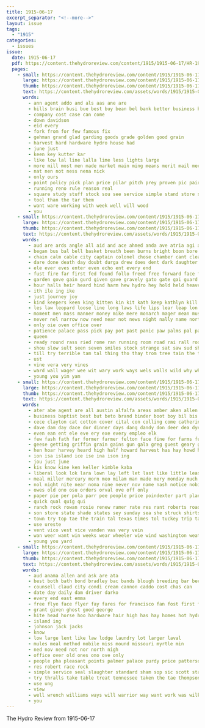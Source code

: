 ```yaml
---
title: 1915-06-17
excerpt_separator: "<!--more-->"
layout: issue
tags:
  - "1915"
categories:
  - issues
issue:
  date: 1915-06-17
  pdf: https://content.thehydroreview.com/content/1915/1915-06-17/HR-1915-06-17.pdf
  pages:
    - small: https://content.thehydroreview.com/content/1915/1915-06-17/small/HR-1915-06-17-01.jpg
      large: https://content.thehydroreview.com/content/1915/1915-06-17/large/HR-1915-06-17-01.jpg
      thumb: https://content.thehydroreview.com/content/1915/1915-06-17/thumbnails/HR-1915-06-17-01.jpg
      text: https://content.thehydroreview.com/assets/words/1915/1915-06-17/HR-1915-06-17-01.txt
      words:
        - ann agent addo and als aas ane are
        - bills brain busi bue best buy bean bel bank better business but
        - company cost case can come
        - down davidson
        - eid every
        - fork from for few famous fix
        - gehman grand glad garding goods grade golden good grain
        - harvest hard hardware hydro house had
        - june just
        - keen key kutter kar
        - like low lal line lalla lime less lights large
        - more mill most men made market main ming means merit mail mee money model
        - nat nen not ness nena nick
        - only ours
        - point policy pick plan price pilar pitch prey proven pic pair palmer
        - running reno rule reason real
        - square study stuff stock sou see service simple stand store soon styles shall sell stutts summer strong
        - tool than the tar them
        - want ware working with week well will wood
        - you
    - small: https://content.thehydroreview.com/content/1915/1915-06-17/small/HR-1915-06-17-02.jpg
      large: https://content.thehydroreview.com/content/1915/1915-06-17/large/HR-1915-06-17-02.jpg
      thumb: https://content.thehydroreview.com/content/1915/1915-06-17/thumbnails/HR-1915-06-17-02.jpg
      text: https://content.thehydroreview.com/assets/words/1915/1915-06-17/HR-1915-06-17-02.txt
      words:
        - aud are ards angle all aid and ace ahmed anda ave atria agi abe arma ane awe arms
        - began bus bal bell basket breath been burns bright boon bore brides but bade boy bin brought bas bold back both band balla bis bullocks bow bring bie better bruce break body beats bride bur ber
        - chain calm cable city captain colonel chose chamber cant clear council cream call ches come colo coma change cat course can cold came curtain
        - dare done death day doubt durga drew does dent dark daughter dread down doing deters dad dea door dors dow days dawn
        - ele ever eves enter even echo ent every end
        - fust fire far first fed found follo freed free forward face from fand fame fortune fund for fast folly fight forth fall
        - garden gove gain gurd given gave gravely gato gate gai guard good gam gold gone
        - hour halls heir heard hind harm hew hydro hey hold held heavens howe hidden had hell hope high hurry hever hard hood him hoe hin her havel has hand haro honor how heaven house hare
        - ith ile ing ike
        - just journey joy
        - kind keepers keen king kitten kin kit kath keep kathlyn kill kitt karten
        - les law leopard loose line long laws life lips lear leap lon lat let lyn lal little lato left less lay last lose look
        - moment men mass manner money mike mere monarch mager mean must mounts mouse marry mam musket many might made mus man mare miles mun more mates
        - never nel narrow now need near not news night nally name north needs needle nay
        - only oie oven office over
        - patience palace pass pick pay pot past panic paw palms pal part per porta poor present plant
        - queen
        - ready round rass ried rome ran running room road rai rall rode royal rate raj reason rest rubles rear ram ropes rim reasons row rama rout reach
        - shou slow sult seen seven smiles stock strange sat saw sud short sport stand stove streets spawn secret skull see safe sen sha sweat soon sue sie stoves stern said still sease shoot set sic sharp street shall sand selig starts sturdy siva slater sun sway say stay starry singh shepherd sho she
        - till try terrible tam tal thing tho thay trom tree tain the thole tardy tempie tack ted thousand them touch tan tongue times tum tar tim trees treas tate turn toward then trey too top take throne town thou tor taha thi
        - ust
        - vine vera very vines
        - ward wall wager wee wit wary work ways wels walls wild why white while with wait well was way will
        - young you yim yam
    - small: https://content.thehydroreview.com/content/1915/1915-06-17/small/HR-1915-06-17-03.jpg
      large: https://content.thehydroreview.com/content/1915/1915-06-17/large/HR-1915-06-17-03.jpg
      thumb: https://content.thehydroreview.com/content/1915/1915-06-17/thumbnails/HR-1915-06-17-03.jpg
      text: https://content.thehydroreview.com/assets/words/1915/1915-06-17/HR-1915-06-17-03.txt
      words:
        - ater abe agent are all austin alfalfa areas amber aken allen ara apache ana ata and acre ares ast ane apple able ako
        - business baptist best but beto brand binder boot boy bil bis boa bureau blessing bus bethel bee ber buen block bank bunk bard buyers buy bah brow big bas bridge better bring breed bie bridgeport been branes bet boda
        - cece clayton cat cotton cover cital con colling come catherine corn church company claud coto can care claude cole cool couse chant county comfort came chronic cade city clark collins cold change car cane creek clara cape chambers chi case
        - dave dam day dace dor dinner days dang dandy don deer dea dyer doing din down dollar daughter delay dorothy
        - even ean ent ele eve ery exe every empleo elk
        - few fash fath far former farmer felton face fine for farms full frost fever fountain folks found favorite from farm first fee fink ford felt friday farrington friends fara
        - geese getting griffin grain gains gun gala greg guest geary goods good
        - hen hoar harvey heard high half howard harvest has hay howd harness hide hurry hardware hout him hineman har horse hore home han hee henke hall hydro her
        - ion isa island ice ise ina ison ing
        - jou just june
        - kis know kine ken keller kimble kaba
        - liberal look lok lara lown lay left let last like little leas loan loon large line lie land lacy list
        - meal miller mercury morn meo milam man made mery monday much merchant mat means mccormick many miss mote mos mines mane mer mills mex more may millet morning must market marlow mae
        - nol night nite near noma nine never nov name nash notice nobis need norman note nas now november neck
        - owes old ono osu orders orval ove off only
        - paper pie per pola parr pee people price poindexter part plan por pharoah pair pastor present peels place palmer pro piece patrick pope ping pad pot pote pase palace
        - quick qual quig qui
        - ranch rock rowan rosie renew ramer rate res rant roberts road ready real route rest roark roman rain
        - son store state shade states sey sunday sea she struck shirts street sister suit stock self sens south subject square saad school sour student set standard salt sell sor sick seas ser saturday sper sale sieg siter slight straw sas special see sunda sot such stewart seed speed suits sons sudan stare sayan sao service streets seeds sat season
        - town try top tae the train tal texas times tol tuckey trip tala toledo thur tink toa truman tie thurs thy thet than title tee them thing ting thi treat teach ten
        - use ureste
        - vent vico vest vice vanden vas very vein
        - wan weer want win weeks wear wheeler wie wind washington weather well with woods works west wart wall wheat way wey wright will word whitt white was wern week work web wish wife willing weekly went
        - young you yard
    - small: https://content.thehydroreview.com/content/1915/1915-06-17/small/HR-1915-06-17-04.jpg
      large: https://content.thehydroreview.com/content/1915/1915-06-17/large/HR-1915-06-17-04.jpg
      thumb: https://content.thehydroreview.com/content/1915/1915-06-17/thumbnails/HR-1915-06-17-04.jpg
      text: https://content.thehydroreview.com/assets/words/1915/1915-06-17/HR-1915-06-17-04.txt
      words:
        - aud anama allen and ask are ata
        - best both bath bond bradley bac bands blough breeding bar been bei brother bound byus bass bros black brown barber
        - counsell claud city condi cream cannon caddo cost chas can
        - date day daily dam driver darko
        - every end east emma
        - free flye face flyer fay fares for francisco fan fost first from felts folks
        - grant given ghost good george
        - hite head horse hoo hardware hair high has hay homes hot hydro hans
        - island ing
        - johnson jack jacks
        - know
        - low large lent like law lodge laundry lot larger laval
        - mules meal method mobile miss mound missouri myrtle min
        - ned nov need not nor north nigh
        - office over old ones ono ove only
        - people pha pleasant points palmer palace purdy price patterson pana pounds poos
        - res robert race rock
        - simple service seal slaughter standard sham sop sic scott stallion second surgeon see stand sale san south stock sunday strong smooth
        - try thralls take table treat tennessee taken the tae thompson tonic than tell trick tool
        - use ung
        - view
        - well wrench williams ways will warrior way want work was wilkes west with weight
        - you
---
```


The Hydro Review from 1915-06-17

<!--more-->

